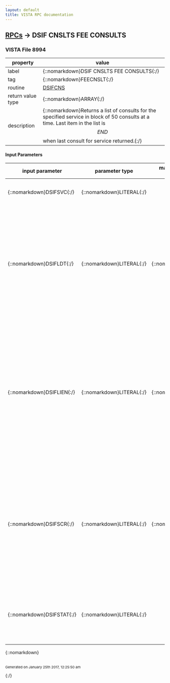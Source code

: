```yaml
---
layout: default
title: VISTA RPC documentation
---
```




## [RPCs](TableOfContent.md) &#8594; DSIF CNSLTS FEE CONSULTS 



### VISTA File 8994 


 property | value 
--- | --- 
 label | {::nomarkdown}DSIF CNSLTS FEE CONSULTS{:/}
 tag | {::nomarkdown}FEECNSLT{:/}
 routine | [DSIFCNS](http://code.osehra.org/dox/Routine_DSIFCNS_source.html)
 return value type | {::nomarkdown}ARRAY{:/}
 description | {::nomarkdown}Returns a list of consults for the specified service in block of 50 consults at a time. Last item in the list is $$END$$ when last consult for service returned.{:/}

#### Input Parameters

| input parameter | parameter type | maximum data length | required | description | 
| --- | --- | --- | --- | --- | 
| {::nomarkdown}DSIFSVC{:/} | {::nomarkdown}LITERAL{:/} |  | {::nomarkdown}true{:/} | {::nomarkdown}IEN for the REQUEST SERVICES (#123.5) file.{:/} | 
| {::nomarkdown}DSIFLDT{:/} | {::nomarkdown}LITERAL{:/} | {::nomarkdown}15{:/} | {::nomarkdown}true{:/} | {::nomarkdown}Date for the last consult returned in a previous call to this RPC. Ifpassed, must be in INTERNAL format, and the RPC will return the next 50consults prior to this date (reverse chronological order). If not passed,the RPC will return the next 50 consults before this date (reverse chronological order).{:/} | 
| {::nomarkdown}DSIFLIEN{:/} | {::nomarkdown}LITERAL{:/} | {::nomarkdown}15{:/} |  | {::nomarkdown}The IEN to the last consult returned by a previous call to this RPC. Ifpassed, must be passed with the LAST DATE parameter, and the RPC willreturn the next 50 consults beginning with the consult listed prior to this one (returns in reverse chronological order). If not passed,the RPC will return the first 50 consults in the list in reverse chronological order.{:/} | 
| {::nomarkdown}DSIFSCR{:/} | {::nomarkdown}LITERAL{:/} | {::nomarkdown}1{:/} | {::nomarkdown}true{:/} | {::nomarkdown}If passed, determines which form of screening should be used to determinewhether the user can view the selected service. If not passed (or passedas \\), no screening will be performed. Allowed values are:   N - Consult Notification screen   U - Consult Parameter screening by user precedence{:/} | 
| {::nomarkdown}DSIFSTAT{:/} | {::nomarkdown}LITERAL{:/} |  | {::nomarkdown}true{:/} | {::nomarkdown}This input should be the status of the Consults you wish to be returned. Currently, the only supported statuses are: Active and Pending.{:/} | 

{::nomarkdown} <br/><br/><p style="font-size: 11px">Generated on January 25th 2017, 12:25:50 am</p>{:/}